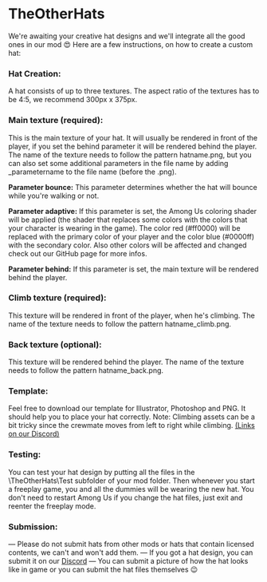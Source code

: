 # TheOtherHats
We're awaiting your creative hat designs and we'll integrate all the good ones in our mod  :heart_eyes:
Here are a few instructions, on how to create a custom hat:

### Hat Creation:
 A hat consists of up to three textures. The aspect ratio of the textures has to be 4:5, we recommend 300px x 375px.

### Main texture (required):
This is the main texture of your hat. It will usually be rendered in front of the player, if you set the behind parameter it will be rendered behind the player.
 The name of the texture needs to follow the pattern hatname.png, but you can also set some additional parameters in the file name by adding _parametername to the file name (before the .png).

**Parameter bounce:**
This parameter determines whether the hat will bounce while you're walking or not.

**Parameter adaptive:**
If this parameter is set, the Among Us coloring shader will be applied (the shader that replaces some colors with the colors that your character is wearing in the game). The color red (#ff0000) will be replaced with the primary color of your player and the color blue (#0000ff) with the secondary color. Also other colors will be affected and changed check out our GitHub page for more infos.

**Parameter behind:**
If this parameter is set, the main texture will be rendered behind the player.

### Climb texture (required):
This texture will be rendered in front of the player, when he's climbing.
The name of the texture needs to follow the pattern hatname_climb.png.

### Back texture (optional):
This texture will be rendered behind the player.
The name of the texture needs to follow the pattern hatname_back.png.

### Template:
Feel free to download our template for Illustrator, Photoshop and PNG. It should help you to place your hat correctly. Note: Climbing assets can be a bit tricky since the crewmate moves from left to right while climbing. [(Links on our Discord)](https://discord.com/channels/818086884089659412/838414132776140800/838423406654914572)

### Testing:
You can test your hat design by putting all the files in the \TheOtherHats\Test subfolder of your mod folder. Then whenever you start a freeplay game, you and all the dummies will be wearing the new hat. You don't need to restart Among Us if you change the hat files, just exit and reenter the freeplay mode.

### Submission:
— Please do not submit hats from other mods or hats that contain licensed contents, we can't and won't add them.
— If you got a hat design, you can submit it on our [Discord](https://discord.com/channels/818086884089659412/838414132776140800/838423406654914572)
— You can submit a picture of how the hat looks like in game or you can submit the hat files themselves :wink:
